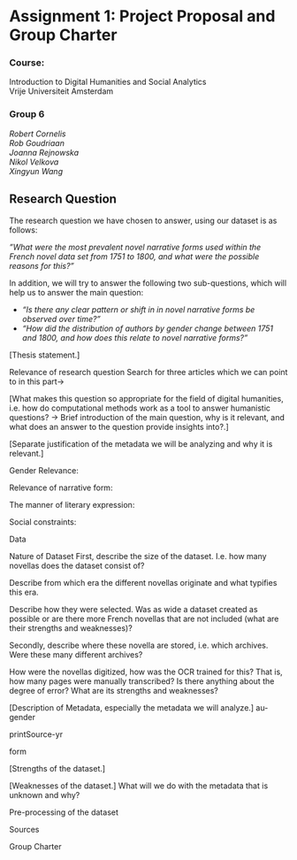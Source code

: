 # Assignment 1: Project Proposal and Group Charter

### Course:
Introduction to Digital Humanities and Social Analytics  
Vrije Universiteit Amsterdam

### Group 6
*Robert Cornelis  
Rob Goudriaan  
Joanna Rejnowska  
Nikol Velkova  
Xingyun Wang*

## Research Question
The research question we have chosen to answer, using our dataset is as follows: 

*”What were the most prevalent novel narrative forms used within the French novel data set from 1751 to 1800, and what were the possible reasons for this?”*

In addition, we will try to answer the following two sub-questions, which will help us to answer the main question:
- *“Is there any clear pattern or shift in in novel narrative forms be observed over time?”*
- *“How did the distribution of authors by gender change between 1751 and 1800, and how does this relate to novel narrative forms?”*

[Thesis statement.]

Relevance of research question
Search for three articles which we can point to in this part→

[What makes this question so appropriate for the field of digital humanities, i.e. how do computational methods work as a tool to answer humanistic questions? → Brief introduction of the main question, why is it relevant, and what does an answer to the question provide insights into?.]

[Separate justification of the metadata we will be analyzing and why it is relevant.]

Gender Relevance:

Relevance of narrative form:

The manner of literary expression:

Social constraints:

Data

Nature of Dataset
First, describe the size of the dataset. I.e. how many novellas does the dataset consist of? 

Describe from which era the different novellas originate and what typifies this era. 

Describe how they were selected. Was as wide a dataset created as possible or are there more French novellas that are not included (what are their strengths and weaknesses)?

Secondly, describe where these novella are stored, i.e. which archives. Were these many different archives? 

How were the novellas digitized, how was the OCR trained for this? That is, how many pages were manually transcribed? Is there anything about the degree of error? What are its strengths and weaknesses?


[Description of Metadata, especially the metadata we will analyze.]
au-gender

printSource-yr

form

[Strengths of the dataset.]

[Weaknesses of the dataset.]
What will we do with the metadata that is unknown and why?

Pre-processing of the dataset


Sources

Group Charter 









